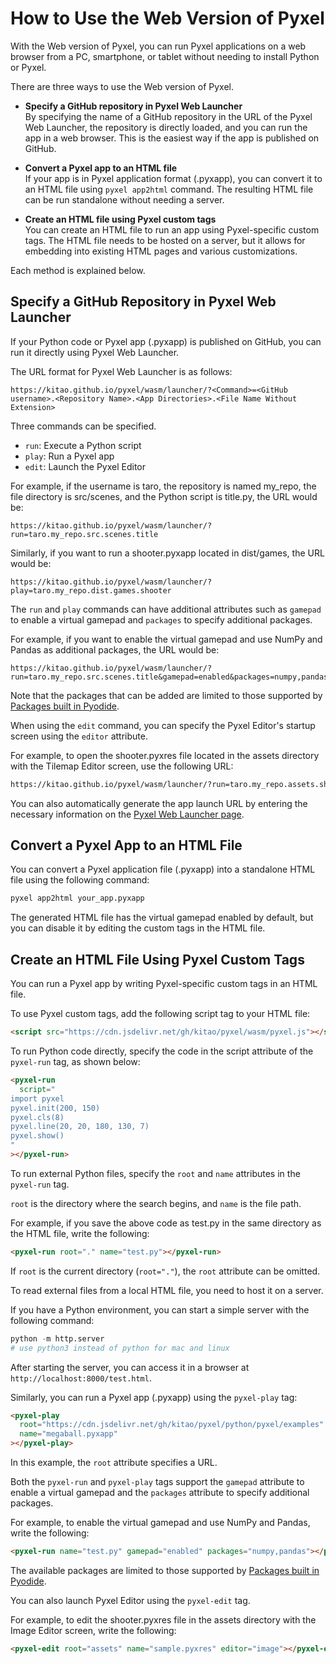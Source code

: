 # How to Use the Web Version of Pyxel

With the Web version of Pyxel, you can run Pyxel applications on a web browser from a PC, smartphone, or tablet without needing to install Python or Pyxel.

There are three ways to use the Web version of Pyxel.

- **Specify a GitHub repository in Pyxel Web Launcher**<br>
  By specifying the name of a GitHub repository in the URL of the Pyxel Web Launcher, the repository is directly loaded, and you can run the app in a web browser. This is the easiest way if the app is published on GitHub.

- **Convert a Pyxel app to an HTML file**<br>
  If your app is in Pyxel application format (.pyxapp), you can convert it to an HTML file using `pyxel app2html` command. The resulting HTML file can be run standalone without needing a server.

- **Create an HTML file using Pyxel custom tags**<br>
  You can create an HTML file to run an app using Pyxel-specific custom tags. The HTML file needs to be hosted on a server, but it allows for embedding into existing HTML pages and various customizations.

Each method is explained below.

## Specify a GitHub Repository in Pyxel Web Launcher

If your Python code or Pyxel app (.pyxapp) is published on GitHub, you can run it directly using Pyxel Web Launcher.

The URL format for Pyxel Web Launcher is as follows:

```
https://kitao.github.io/pyxel/wasm/launcher/?<Command>=<GitHub username>.<Repository Name>.<App Directories>.<File Name Without Extension>
```

Three commands can be specified.

- `run`: Execute a Python script
- `play`: Run a Pyxel app
- `edit`: Launch the Pyxel Editor

For example, if the username is taro, the repository is named my_repo, the file directory is src/scenes, and the Python script is title.py, the URL would be:

```
https://kitao.github.io/pyxel/wasm/launcher/?run=taro.my_repo.src.scenes.title
```

Similarly, if you want to run a shooter.pyxapp located in dist/games, the URL would be:

```
https://kitao.github.io/pyxel/wasm/launcher/?play=taro.my_repo.dist.games.shooter
```

The `run` and `play` commands can have additional attributes such as `gamepad` to enable a virtual gamepad and `packages` to specify additional packages.

For example, if you want to enable the virtual gamepad and use NumPy and Pandas as additional packages, the URL would be:

```
https://kitao.github.io/pyxel/wasm/launcher/?run=taro.my_repo.src.scenes.title&gamepad=enabled&packages=numpy,pandas
```

Note that the packages that can be added are limited to those supported by [Packages built in Pyodide](https://pyodide.org/en/stable/usage/packages-in-pyodide.html).

When using the `edit` command, you can specify the Pyxel Editor's startup screen using the `editor` attribute.

For example, to open the shooter.pyxres file located in the assets directory with the Tilemap Editor screen, use the following URL:

```html
https://kitao.github.io/pyxel/wasm/launcher/?run=taro.my_repo.assets.shooter&editor=tilemap
```

You can also automatically generate the app launch URL by entering the necessary information on the [Pyxel Web Launcher page](https://kitao.github.io/pyxel/wasm/launcher/).

## Convert a Pyxel App to an HTML File

You can convert a Pyxel application file (.pyxapp) into a standalone HTML file using the following command:

```sh
pyxel app2html your_app.pyxapp
```

The generated HTML file has the virtual gamepad enabled by default, but you can disable it by editing the custom tags in the HTML file.

## Create an HTML File Using Pyxel Custom Tags

You can run a Pyxel app by writing Pyxel-specific custom tags in an HTML file.

To use Pyxel custom tags, add the following script tag to your HTML file:

```html
<script src="https://cdn.jsdelivr.net/gh/kitao/pyxel/wasm/pyxel.js"></script>
```

To run Python code directly, specify the code in the script attribute of the `pyxel-run` tag, as shown below:

```html
<pyxel-run
  script="
import pyxel
pyxel.init(200, 150)
pyxel.cls(8)
pyxel.line(20, 20, 180, 130, 7)
pyxel.show()
"
></pyxel-run>
```

To run external Python files, specify the `root` and `name` attributes in the `pyxel-run` tag.

`root` is the directory where the search begins, and `name` is the file path.

For example, if you save the above code as test.py in the same directory as the HTML file, write the following:

```html
<pyxel-run root="." name="test.py"></pyxel-run>
```

If `root` is the current directory (`root="."`), the `root` attribute can be omitted.

To read external files from a local HTML file, you need to host it on a server.

If you have a Python environment, you can start a simple server with the following command:

```python
python -m http.server
# use python3 instead of python for mac and linux
```

After starting the server, you can access it in a browser at `http://localhost:8000/test.html`.

Similarly, you can run a Pyxel app (.pyxapp) using the `pyxel-play` tag:

```html
<pyxel-play
  root="https://cdn.jsdelivr.net/gh/kitao/pyxel/python/pyxel/examples"
  name="megaball.pyxapp"
></pyxel-play>
```

In this example, the `root` attribute specifies a URL.

Both the `pyxel-run` and `pyxel-play` tags support the `gamepad` attribute to enable a virtual gamepad and the `packages` attribute to specify additional packages.

For example, to enable the virtual gamepad and use NumPy and Pandas, write the following:

```html
<pyxel-run name="test.py" gamepad="enabled" packages="numpy,pandas"></pyxel-run>
```

The available packages are limited to those supported by [Packages built in Pyodide](https://pyodide.org/en/stable/usage/packages-in-pyodide.html).

You can also launch Pyxel Editor using the `pyxel-edit` tag.

For example, to edit the shooter.pyxres file in the assets directory with the Image Editor screen, write the following:

```html
<pyxel-edit root="assets" name="sample.pyxres" editor="image"></pyxel-edit>
```

